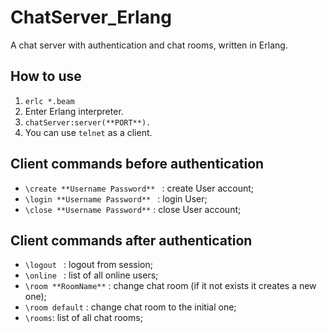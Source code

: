 # ChatServer_Erlang
A chat server with authentication and chat rooms, written in Erlang.

## How to use

1. ```erlc *.beam```
2. Enter Erlang interpreter.
3. ```chatServer:server(**PORT**).```
4. You can use ```telnet``` as a client.

## Client commands before authentication

* ```\create **Username Password** ``` : create User account;
* ```\login **Username Password** ``` : login User;
* ```\close **Username Password**``` : close User account;

## Client commands after authentication

* ```\logout ``` : logout from session;
* ```\online ``` : list of all online users;
* ```\room **RoomName**``` : change chat room (if it not exists it creates a new one);
* ```\room default``` : change chat room to the initial one;
* ```\rooms```: list of all chat rooms;

